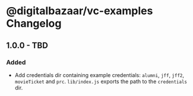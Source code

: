 # @digitalbazaar/vc-examples Changelog

## 1.0.0 - TBD

### Added
- Add credentials dir containing example credentials: `alumni`, `jff`, `jff2`,
  `movieTicket` and `prc`. `lib/index.js` exports the path to the `credentials`
  dir.
